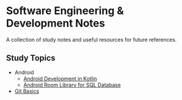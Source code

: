# Software Engineering & Development Notes

A collection of study notes and useful resources for future references.

## Study Topics

- Android
  - [Android Development in Kotlin](https://github.com/eshinhw/SoftwareEngineeringStudyNotes/blob/master/android-kotlin/android-kotlin.md)
  - [Android Room Library for SQL Database](https://github.com/eshinhw/SoftwareEngineeringStudyNotes/blob/master/android-kotlin/android-room.md)
- [Git Basics](https://github.com/eshinhw/SoftwareEngineeringStudyNotes/blob/master/git/git.md)

